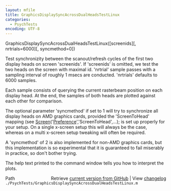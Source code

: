 ```yaml
---
layout: mfile
title: GraphicsDisplaySyncAcrossDualHeadsTestLinux
categories:
  - PsychTests
encoding: UTF-8
---
```


GraphicsDisplaySyncAcrossDualHeadsTestLinux([screenids][, nrtrials=6000][, syncmethod=0])

Test synchronizity between the scanout/refresh cycles of the first two
display heads on screen 'screenids'. If 'screenids' is omitted, we test the
two heads on the screen with maximal id. 'nrtrial' sample passes
with a sampling interval of roughly 1 msecs are conducted. 'nrtrials'
defaults to 6000 samples.

Each sample consists of querying the current rasterbeam position on each
display head. At the end, the samples of both heads are plotted against each
other for comparison.

The optional parameter 'syncmethod' if set to 1 will try to synchronize all
display heads on AMD graphics cards, provided the 'ScreenToHead' mapping
(see [Screen](/docs/Screen)('[Preference](/docs/Preference)','ScreenToHead',...); is set up properly for your setup.
On a single x-screen setup this will always be the case, whereas on a multi
x-screen setup tweaking will often be required.

A 'syncmethod' of 2 is also implemented for non-AMD graphics cards, but this
implementation is so experimental that it is guaranteed to fail miserably in
practice, so don't bother trying.

The help text printed to the command window tells you how to interpret the plots.


<div class="code_header" style="text-align:right;">
  <span style="float:left;">Path&nbsp;&nbsp;</span> <span class="counter">Retrieve <a href=
  "https://raw.github.com/Psychtoolbox-3/Psychtoolbox-3/beta/./PsychTests/GraphicsDisplaySyncAcrossDualHeadsTestLinux.m">current version from GitHub</a> | View <a href=
  "https://github.com/Psychtoolbox-3/Psychtoolbox-3/commits/beta/./PsychTests/GraphicsDisplaySyncAcrossDualHeadsTestLinux.m">changelog</a></span>
</div>
<div class="code">
  <code>./PsychTests/GraphicsDisplaySyncAcrossDualHeadsTestLinux.m</code>
</div>
